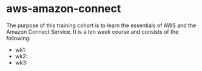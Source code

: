 # aws-amazon-connect
The purpose of this training cohort is to learn the essentials of AWS and the Amazon Connect Service.  It is a ten week course and consists of the following:

* wk1:
* wk2:
* wk3: 
